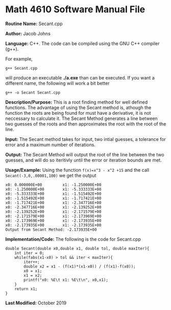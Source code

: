 # Math 4610 Software Manual File

**Routine Name:** Secant.cpp

**Author:** Jacob Johns

**Language:** C++. The code can be compiled using the GNU C++ compiler (g++).

For example,

    g++ Secant.cpp

will produce an executable **./a.exe** than can be executed. If you want a different name, the following will work a bit
better

    g++ -o Secant Secant.cpp

**Description/Purpose:** This is a root finding method for well defined functions. The advantage of using the Secant method is, athough the function the roots are being found for must have a derivative, it is not neccessary to calculate it. The Secant Method generates a line between two guesses of the roots and then approximates the root with the root of the line.

**Input:** The Secant method takes for input, two intial guesses, a tolerance for error and a maximum number of iterations.

**Output:** The Secant Method will output the root of the line between the two guesses, and will do so iteritivly until the error or iteration bounds are met.

**Usage/Example:** Using the function `f(x)=x^3 - x^2 +15` and the call `Secant(-3,0,.00001,100)` we get the output
```
x0: 0.000000E+00         x1: -1.250000E+00
x0: -1.250000E+00        x1: -5.333333E+00
x0: -5.333333E+00        x1: -1.515492E+00
x0: -1.515492E+00        x1: -1.717421E+00
x0: -1.717421E+00        x1: -2.347716E+00
x0: -2.347716E+00        x1: -2.139252E+00
x0: -2.139252E+00        x1: -2.171579E+00
x0: -2.171579E+00        x1: -2.173969E+00
x0: -2.173969E+00        x1: -2.173935E+00
x0: -2.173935E+00        x1: -2.173935E+00
Output from Secant Method: -2.173935E+00
```

**Implementation/Code:** The following is the code for Secant.cpp
```
double Secant(double x0,double x1, double tol, double maxIter){
	int iter = 0;
	while(fabs(x1-x0) > tol && iter < maxIter){
		iter++;
		double x2 = x1 - (f(x1)*(x1-x0)) / (f(x1)-f(x0));
		x0 = x1;
		x1 = x2;
		printf("x0: %E\t x1: %E\t\n", x0,x1);
	}
	return x1;
}
```

**Last Modified:** October 2019
